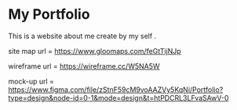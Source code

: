 
# My Portfolio

This is a website about me create by my self .


site map url = https://www.gloomaps.com/feGtTijNJp

wireframe url = https://wireframe.cc/W5NA5W

mock-up url = https://www.figma.com/file/zStnF59cM9voAAZVy5KqNi/Portfolio?type=design&node-id=0-1&mode=design&t=htPDCRL3LFvaSAwV-0
